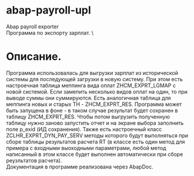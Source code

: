 # abap-payroll-upl
Abap payroll exporter \
Программа по экспорту зарплат. \
# Описание.
Программа использовалась для выгрузки зарплат из исторической системы для последующей загрузки в новую систему. При этом есть настроечная таблица меппинга вида оплат ZHCM_EXPRT_LGMAP с новой системой. Если замепить несколько видов оплат на один, то при выводе суммы они суммируются. Есть аналогичная таблица для меппинга новых и старых ТН - ZHCM_EXPRT_RES. Программа может быть запущена в фоне - в таком случае результат будет сохранен в таблицу ZHCM_EXPRT_RES. Чтобы потом выгрузить полученную таблицу нужно заново запустить отчет и на экране выбора заполнить поле p_exid (ИД сохранения). Также есть настроечный класс ZCLHR_EXPRT_DYN_PAY_SERV методы которого будут выполняться при сборе таблицы результатов расчета RT (в классе есть один метод для примера с входными выоходными параметрами, любой метод написанный в этом классе будет выполнен автоматически при сборе реузльтатов расчета). \
Документация в программе реализована через AbapDoc.
